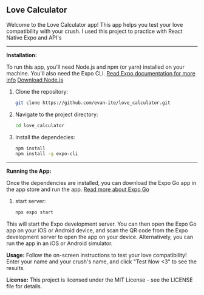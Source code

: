 ## Love Calculator

Welcome to the Love Calculator app! This app helps you test your love compatibility with your crush. I used this project to practice with React Native Expo and API's

---

**Installation:**

To run this app, you'll need Node.js and npm (or yarn) installed on your machine. You'll also need the Expo CLI. 
[Read Expo documentation for more info]([https://example.com](https://docs.expo.dev/workflow/overview/)) 
[Download Node.js](https://nodejs.org/en)

1. Clone the repository:
   ```bash
   git clone https://github.com/evan-ite/love_calculator.git
   ```

2. Navigate to the project directory:
   ```bash
   cd love_calculator
   ```

3. Install the dependecies:
   ```bash
   npm install
   npm install -g expo-cli
   ```

---

**Running the App:**

Once the dependencies are installed, you can download the Expo Go app in the app store and run the app.
[Read more about Expo Go](https://docs.expo.dev/get-started/expo-go/)

1. start server:
   ```bash
   npx expo start
   ```

This will start the Expo development server. You can then open the Expo Go app on your iOS or Android device, and scan the QR code from the Expo development server to open the app on your device. Alternatively, you can run the app in an iOS or Android simulator.

**Usage:**
Follow the on-screen instructions to test your love compatibility! Enter your name and your crush's name, and click "Test Now <3" to see the results.

**License:**
This project is licensed under the MIT License - see the LICENSE file for details.
